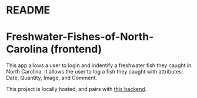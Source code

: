 # README
# Freshwater-Fishes-of-North-Carolina (frontend)

This app allows a user to login and indentify a freshwater fish they caught in North Carolina. It allows the user to log a fish they caught with attributes: Date, Quantity, Image, and Comment.

This project is locally hosted, and pairs with [this backend](https://github.com/coledprice/capstone).

